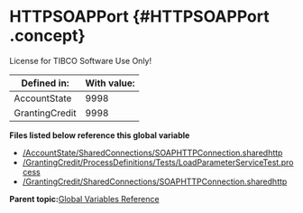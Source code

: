 # HTTPSOAPPort {#HTTPSOAPPort .concept}

License for TIBCO Software Use Only!

|Defined in:|With value:|
|-----------|-----------|
|AccountState|9998|
|GrantingCredit|9998|

**Files listed below reference this global variable**

-   [/AccountState/SharedConnections/SOAPHTTPConnection.sharedhttp](../../../projects/AccountState/SharedConnections/SOAPHTTPConnection.sharedhttp.md)
-   [/GrantingCredit/ProcessDefinitions/Tests/LoadParameterServiceTest.process](../../../projects/GrantingCredit/ProcessDefinitions/Tests/LoadParameterServiceTest.process.md)
-   [/GrantingCredit/SharedConnections/SOAPHTTPConnection.sharedhttp](../../../projects/GrantingCredit/SharedConnections/SOAPHTTPConnection.sharedhttp.md)

**Parent topic:**[Global Variables Reference](../../../crossref/globVars/globVarsRef/GV_globVarsRef.md)

